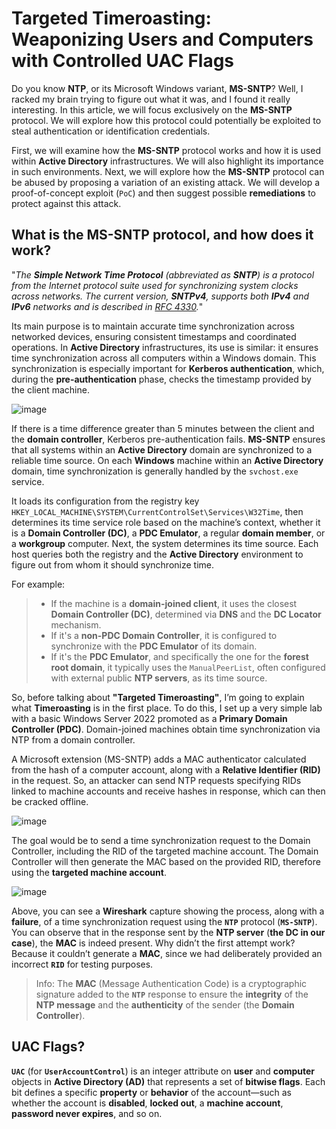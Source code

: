 # Targeted Timeroasting: Weaponizing Users and Computers with Controlled UAC Flags

Do you know **NTP**, or its Microsoft Windows variant, **MS-SNTP**? Well, I racked my brain trying to figure out what it was, and I found it really interesting. In this article, we will focus exclusively on the **MS-SNTP** protocol. We will explore how this protocol could potentially be exploited to steal authentication or identification credentials. 

First, we will examine how the **MS-SNTP** protocol works and how it is used within **Active Directory** infrastructures. We will also highlight its importance in such environments. Next, we will explore how the **MS-SNTP** protocol can be abused by proposing a variation of an existing attack. We will develop a proof-of-concept exploit (`PoC`) and then suggest possible **remediations** to protect against this attack.

## What is the MS-SNTP protocol, and how does it work?

"*The **Simple Network Time Protocol** (abbreviated as **SNTP**) is a protocol from the Internet protocol suite used for synchronizing system clocks across networks. The current version, **SNTPv4**, supports both **IPv4** and **IPv6** networks and is described in [RFC 4330](https://datatracker.ietf.org/doc/html/rfc4330).*"

Its main purpose is to maintain accurate time synchronization across networked devices, ensuring consistent timestamps and coordinated operations. In **Active Directory** infrastructures, its use is similar: it ensures time synchronization across all computers within a Windows domain. This synchronization is especially important for **Kerberos authentication**, which, during the **pre-authentication** phase, checks the timestamp provided by the client machine. 

![image](https://github.com/user-attachments/assets/3d5e8fe6-477b-45a6-be24-be886235781e)

If there is a time difference greater than 5 minutes between the client and the **domain controller**, Kerberos pre-authentication fails. **MS-SNTP** ensures that all systems within an **Active Directory** domain are synchronized to a reliable time source. On each **Windows** machine within an **Active Directory** domain, time synchronization is generally handled by the `svchost.exe` service. 

It loads its configuration from the registry key `HKEY_LOCAL_MACHINE\SYSTEM\CurrentControlSet\Services\W32Time`, then determines its time service role based on the machine’s context, whether it is a **Domain Controller (DC)**, a **PDC Emulator**, a regular **domain member**, or a **workgroup** computer. Next, the system determines its time source. Each host queries both the registry and the **Active Directory** environment to figure out from whom it should synchronize time.

For example:

> * If the machine is a **domain-joined client**, it uses the closest **Domain Controller (DC)**, determined via **DNS** and the **DC Locator** mechanism.
> * If it's a **non-PDC Domain Controller**, it is configured to synchronize with the **PDC Emulator** of its domain.
> * If it's the **PDC Emulator**, and specifically the one for the **forest root domain**, it typically uses the `ManualPeerList`, often configured with external public **NTP servers**, as its time source.

So, before talking about **"Targeted Timeroasting"**, I’m going to explain what **Timeroasting** is in the first place. To do this, I set up a very simple lab with a basic Windows Server 2022 promoted as a **Primary Domain Controller (PDC)**. Domain-joined machines obtain time synchronization via NTP from a domain controller. 

A Microsoft extension (MS-SNTP) adds a MAC authenticator calculated from the hash of a computer account, along with a **Relative Identifier (RID)** in the request. So, an attacker can send NTP requests specifying RIDs linked to machine accounts and receive hashes in response, which can then be cracked offline. 

![image](https://github.com/user-attachments/assets/db0f9e09-0b7c-493b-bdcb-e5b972325ef1)

The goal would be to send a time synchronization request to the Domain Controller, including the RID of the targeted machine account. The Domain Controller will then generate the MAC based on the provided RID, therefore using the **targeted machine account**.

![image](https://github.com/user-attachments/assets/98fe2782-8fa3-4220-974a-09df869e637e)

Above, you can see a **Wireshark** capture showing the process, along with a **failure**, of a time synchronization request using the **`NTP`** protocol (**`MS-SNTP`**). You can observe that in the response sent by the **NTP server** (**the DC in our case**), the **MAC** is indeed present. Why didn’t the first attempt work? Because it couldn’t generate a **MAC**, since we had deliberately provided an incorrect **`RID`** for testing purposes.

> Info: The **MAC** (Message Authentication Code) is a cryptographic signature added to the **`NTP`** response to ensure the **integrity** of the **NTP message** and the **authenticity** of the sender (the **Domain Controller**).

## UAC Flags?

**`UAC`** (for **`UserAccountControl`**) is an integer attribute on **user** and **computer** objects in **Active Directory (AD)** that represents a set of **bitwise flags**. Each bit defines a specific **property** or **behavior** of the account—such as whether the account is **disabled**, **locked out**, a **machine account**, **password never expires**, and so on.
